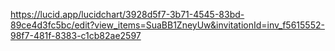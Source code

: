 https://lucid.app/lucidchart/3928d5f7-3b71-4545-83bd-89ce4d3fc5bc/edit?view_items=SuaBB1ZneyUw&invitationId=inv_f5615552-98f7-481f-8383-c1cb82ae2597